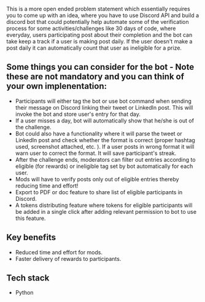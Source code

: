 
This is a more open ended problem statement which essentially requires you to come up with an idea, where you have to use Discord API and build a discord bot that could potentially help automate some of the verification process for some activities/challenges like 30 days of code, where everyday, users participating post about their completion and the bot can take keep a track if a user is making post daily. 
If the user doesn't make a post daily it can automatically count that user as ineligible for a prize. 

## Some things you can consider for the bot - Note these are not mandatory and you can think of your own implenentation: 

- Participants will either tag the bot or use bot command when sending their message on Discord linking their tweet or LinkedIn post. This will invoke the bot and store user's entry for that day.
- If a user misses a day, bot will automatically show that he/she is out of the challenge.
- Bot could also have a functionality where it will parse the tweet or LinkedIn post and check whether the format is correct (proper hashtag used, screenshot attached, etc. ). If a user posts in wrong format it will warn user to correct the format. It will save participant's streak.
- After the challenge ends, moderators can filter out entries according to eligible (for rewards) or ineligible tag set by bot automatically for each user.
- Mods will have to verify posts only out of eligible entries thereby reducing time and effort!
- Export to PDF or doc feature to share list of eligible participants in Discord.
- A tokens distributing feature where tokens for eligible participants will be added in a single click after adding relevant permission to bot to use this feature.

 
## Key benefits
- Reduced time and effort for mods.
- Faster delivery of rewards to participants.


## Tech stack
- Python